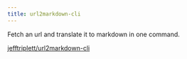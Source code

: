 ```yaml
---
title: url2markdown-cli
---
```


Fetch an url and translate it to markdown in one command.

[jefftriplett/url2markdown-cli](https://github.com/jefftriplett/url2markdown-cli)

